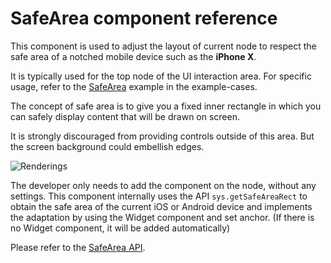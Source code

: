 # SafeArea component reference

This component is used to adjust the layout of current node to respect the safe area of a notched mobile device such as the **iPhone X**.

It is typically used for the top node of the UI interaction area. For specific usage, refer to the [SafeArea](https://github.com/cocos-creator/test-cases-3d/tree/v3.4/assets/cases/ui/23.safe-area) example in the example-cases.

The concept of safe area is to give you a fixed inner rectangle in which you can safely display content that will be drawn on screen.

It is strongly discouraged from providing controls outside of this area. But the screen background could embellish edges.

![Renderings](./safearea/renderings.png)

The developer only needs to add the component on the node, without any settings. This component internally uses the API `sys.getSafeAreaRect` to obtain the safe area of the current iOS or Android device and implements the adaptation by using the Widget component and set anchor. (If there is no Widget component, it will be added automatically)

Please refer to the [SafeArea API](__APIDOC__/en/#/docs/3.5/en/ui/Class/SafeArea).
